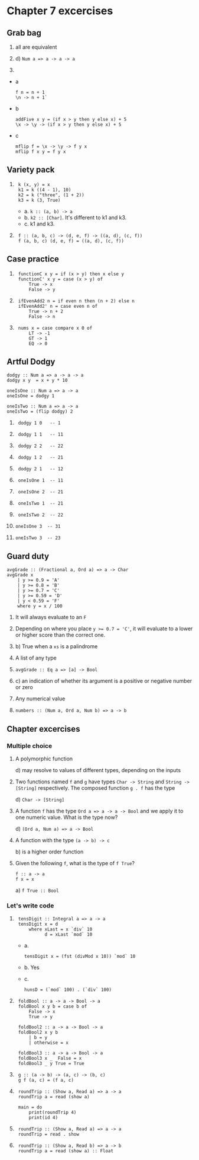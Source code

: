 # Chapter 7 excercises

## Grab bag

1. all are equivalent

2. d) `Num a => a -> a -> a`

3.
+ a
    ```
    f n = n + 1
    \n -> n + 1`
    ```
+ b
    ```
    addFive x y = (if x > y then y else x) + 5
    \x -> \y -> (if x > y then y else x) + 5
    ```
+ c
    ```
    mflip f = \x -> \y -> f y x
    mflip f x y = f y x
    ```


## Variety pack

1.      k (x, y) = x
        k1 = k ((4 - 1), 10)
        k2 = k ("three", (1 + 2))
        k3 = k (3, True)
    * a. `k :: (a, b) -> a`
    * b. `k2 :: [Char]`. It's different to k1 and k3.
    * c. k1 and k3.

2.      f :: (a, b, c) -> (d, e, f) -> ((a, d), (c, f))
        f (a, b, c) (d, e, f) = ((a, d), (c, f))


## Case practice

1.      functionC x y = if (x > y) then x else y
        functionC' x y = case (x > y) of
            True -> x
            False -> y

2.      ifEvenAdd2 n = if even n then (n + 2) else n
        ifEvenAdd2' n = case even n of
            True -> n + 2
            False -> n

3.      nums x = case compare x 0 of
            LT -> -1
            GT -> 1
            EQ -> 0


## Artful Dodgy

```
dodgy :: Num a => a -> a -> a
dodgy x y  = x + y * 10

oneIsOne :: Num a => a -> a 
oneIsOne = dodgy 1

oneIsTwo :: Num a => a -> a
oneIsTwo = (flip dodgy) 2
```

1.      dodgy 1 0   -- 1

2.      dodgy 1 1   -- 11

3.      dodgy 2 2   -- 22

4.      dodgy 1 2   -- 21

5.      dodgy 2 1   -- 12

6.      oneIsOne 1  -- 11

7.      oneIsOne 2  -- 21

8.      oneIsTwo 1  -- 21

9.      oneIsTwo 2  -- 22

10.     oneIsOne 3  -- 31

11.     oneIsTwo 3  -- 23


## Guard duty

```
avgGrade :: (Fractional a, Ord a) => a -> Char
avgGrade x
    | y >= 0.9 = 'A'
    | y >= 0.8 = 'B'
    | y >= 0.7 = 'C'
    | y >= 0.59 = 'D'
    | y < 0.59 = 'F'
    where y = x / 100
```

1. It will always evaluate to an `F`

2. Depending on where you place `y >= 0.7 = 'C'`, it will evaluate to a lower or higher score than the correct one.

3. b) True when a `xs` is a palindrome

4. A list of any type

5. `avgGrade :: Eq a => [a] -> Bool`

6. c) an indication of whether its argument is a positive or negative number or zero

7. Any numerical value

8. `numbers :: (Num a, Ord a, Num b) => a -> b`


## Chapter excercises

### Multiple choice

1. A polymorphic function

    d) may resolve to values of different types, depending on the inputs 

2. Two functions named `f` and `g` have types `Char -> String` and `String -> [String]` respectively. The composed function `g . f` has the type

    d) `Char -> [String]`

3. A function `f` has the type `Ord a => a -> a -> Bool` and we apply it to one numeric value. What is the type now?

    d)  `(Ord a, Num a) => a -> Bool`

4. A function with the type `(a -> b) -> c`

    b) is a higher order function

5. Given the following `f`, what is the type of `f True`?
    ```
    f :: a -> a
    f x = x
    ```
    a) `f True :: Bool` 


### Let's write code

1.      tensDigit :: Integral a => a -> a
        tensDigit x = d 
            where xLast = x `div` 10
                  d = xLast `mod` 10

    * a.
        ```
        tensDigit x = (fst (divMod x 10)) `mod` 10
        ```

    * b. Yes

    * c. 
        ```
        hunsD = (`mod` 100) . (`div` 100)
        ```

2.      foldBool :: a -> a -> Bool -> a
        foldBool x y b = case b of
            False -> x
            True -> y

        foldBool2 :: a -> a -> Bool -> a
        foldBool2 x y b
            | b = y
            | otherwise = x

        foldBool3 :: a -> a -> Bool -> a
        foldBool3 x _  False = x
        foldBool3 _ y True = True

3.      g :: (a -> b) -> (a, c) -> (b, c)
        g f (a, c) = (f a, c)

4.      roundTrip :: (Show a, Read a) => a -> a
        roundTrip a = read (show a)

        main = do
            print(roundTrip 4)
            print(id 4)

5.      roundTrip :: (Show a, Read a) => a -> a
        roundTrip = read . show

6.      roundTrip :: (Show a, Read b) => a -> b
        roundTrip a = read (show a) :: Float